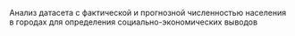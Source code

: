 Анализ датасета с фактической и прогнозной численностью населения в городах для определения социально-экономических выводов
